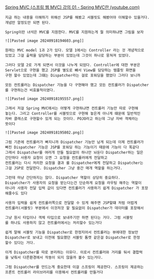 [Spring MVC (스프링 웹 MVC) 강의 01 - Spring MVC란 (youtube.com)](https://www.youtube.com/watch?v=9Tmzt6Q9WI8)
	
	지금 하는 내용을 이해하기 위해선 JSP를 해봤고 서블릿도 해봤어야 이해할수 있을거다.
	개념만 알정도만 되면 된다.

	Spring이란 녀석은 MVC를 지원한다. MVC를 지원하는게 뭘 의미하냐면 그림을 보자

	![[Pasted image 20240918194603.png]]

	원래는 MVC model 1과 2가 있다. 모델 1에서는 Controller 라는 것 개념적으로 
	있었고 그걸 출력을 담당하는 부분이 있었는데 그것이 하나로 뭉쳐져 있었다.

	그러다 모델 2로 가게 되면서 이것을 나누게 되었다. Controller에 대한 부분은
	Servlet으로 구현을 했고 JSP를 별도로 뺴서 View를 담당하는 템플릿 화면을 
	구현 할수 있었는데 그떄는 Dispatcher라는 걸로 포워딩을 했었다 그러다 보니까

	모든 컨트롤러는 Dispatcher 기능을 다 구현해야 했고 모든 컨트롤러가 Dispatcher
	를 구현하는건 비효율적이였다.
	
	![[Pasted image 20240918195557.png]]
	
	그래서 저걸 Spring MVC에서는 어떻게 구현하냐면 컨트롤러 기능만 따로 구현해
	놓는다. 그리고 Controller를 서블릿으로 구현해 놓은게 아니게 떄문에 일반적인
	자바 클래스로 구현할수 있게 되는 것이다. POJO라고 하는데 그냥 자바 객체라는
	뜻이다

	![[Pasted image 20240918195802.png]]

	그럼 기존에 컨트롤러가 빠지니까 Dispatcher 기능만 남게 되는데 이제 컨트롤러가
	빠진 Dispatcher 기능은 JSP를 포워딩 하는 기능이기 때문에 기능이 다 똑같다
	그래서 Dispatcher를 여러개 만들 필요없이 하나만 놔둔다 Dispatcher하는 일은 
	간단하다 사용자 요청이 오면 그 요청을 컨트롤러에게 전달하고 
	컨트롤러는 다시 처리한 요청을 결과 를 Dispatcher에게 전달하고 Dispatcher는
	그걸 JSP로 전달한다. Dispatcher 그냥 중간 매개 역할을 하는거다.

	그런데 마냥 간단하지는 않다. Dispatcher 역할이 상당히 중요하다.
	Dispatcher가 사용자의 요청을 받는다는건 단순하게 요청을 라우팅 해주는 역할이
	아니라 사용자 전달 입력 값이 있다면 컨트롤러가 사용하기 쉽게 Dispatcher 가 포장
	해줄수도 있다

	사용자 입력을 쉽게 컨트롤러쪽으로 전달할 수 있게 해주면 JSP할떄 처럼 어렵게
	컨트롤러(서블릿) 부분에서 이것저것 할 필요없이 Dispatcher가 데이터를 포장해서

	그냥 원시 타입이나 객체 타입으로 보내주기만 하면 된다는 거다. 그럼 서블릿 
	를 하나도 사용하지 않고 컨트롤러에서는 처리할수 있는거다

	쉽게 말해 서블릿 기능을 Dispatcher로 한정지어서 컨트롤러는 뷰에대한 정보만
	Dispatcher로 보내고 이전에 필요했던 서블릿 톰캣 같은걸 Dispatcher로 한정
	할수 있다는 거다.

	이게 Dispatcher를 따로 분리하는 이유다. 이로서 컨트롤러와 거리를 둬서 결합력
	을 낮춰서 다른환경에서 작동이 되지 않을까 볼수 있는거다.

	그럼 Dispatcher를 만드는게 중요한데 이걸 스프링이 제공한다. 스프링이 제공하는
	프론트 컨트롤러 라이브러리를 이용해서 컨트롤러를 만들거다


	
	
	
